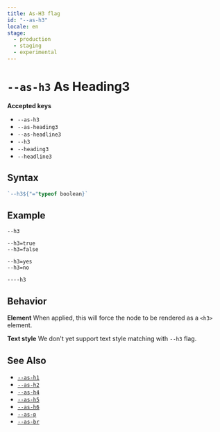 ```yaml
---
title: As-H3 flag
id: "--as-h3"
locale: en
stage:
  - production
  - staging
  - experimental
---
```


# `--as-h3` As Heading3

**Accepted keys**

- `--as-h3`
- `--as-heading3`
- `--as-headline3`
- `--h3`
- `--heading3`
- `--headline3`

## Syntax

```ts
`--h3${"="typeof boolean}`
```

## Example

```
--h3

--h3=true
--h3=false

--h3=yes
--h3=no

----h3
```

## Behavior

**Element**
When applied, this will force the node to be rendered as a `<h3>` element.

**Text style**
We don't yet support text style matching with `--h3` flag.

## See Also

- [`--as-h1`](../--as-h1)
- [`--as-h2`](../--as-h2)
- [`--as-h4`](../--as-h4)
- [`--as-h5`](../--as-h5)
- [`--as-h6`](../--as-h6)
- [`--as-p`](../--as-p)
- [`--as-br`](../--as-br)
